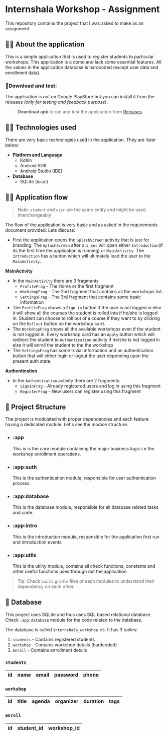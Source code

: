 # Internshala Workshop - Assignment

This repository contains the project that I was asked to make as an assignment.

## 💁‍♂️ About the application

This is a simple application that is used to register students to particular workshops. This application is a demo and lack some essential features. All the values in the application database is hardcoded (except user data and enrollment data).

### 🧪Download and test:

The application is not on Google PlayStore but you can install it from the releases _(only for testing and feedback purpose)_.

> **Download apk** to run and test the application from [Releases](https://github.com/amannirala13/Internshala_Workshop/releases).

## 👨‍💻 Technologies used

There are very basic technologies used in the application. They are lister below:

- **Platform and Language**
  - Kotlin
  - Android SDK
  - Android Studio (IDE)
- **Database**
  - SQLite (local)

## 🚶‍♂️ Application flow

> Note: `student` and `user` are the same entity and might be used interchangeably

The flow of the application is very basic and as asked in the requirements document provided. Lets discuss:

- First the application opens the `SplashScreen` activity that is just for branding. The `SplashScreen` after `2.5 sec` will open either `Introduction`(if its the first time the application is running) or `MainActivity`. The `Introduction` has a button which will ultimately lead the user to the `MainActivity`.

**MainActivity**

- In the `MainActivity` there are 3 fragments
  - `ProfileFrag` - The Home or the first fragment
  - `WorkshopFrag` - The 2nd fragment that contains all the workshops list.
  - `SettingsFrag` - The 3rd fragment that contains some basic information
- The `ProfileFrag` shows a `Sign in` button if the user is not logged in else it will show all the courses the student is rolled into if he/she is logged in. Student can choose to roll out of a course if they want to by clicking on the `Rollout` button on the workshop card.
- The `WorkshopFrag` shows all the available workshops even if the student is not logged in. Every workshop card has an `Apply` button which will redirect the student to `Authentication` activity if he/she is not logged in else it will enroll the student to the the workshop
- The `SettingsFrag` has some trivial information and an authentication button that will either login or logout the user depending upon the present auth state.

**Authentication**

- In the `Authentication` activity there are 2 fragments:
  - `SignInFrag` - Already registered users and log in using this fragment
  - `RegisterFrag` - New users can register using this fragment

## 🧱 Project Structure

The project is modulated with proper dependencies and each feature having a dedicated module. Let's see the module structure.

- ### **:app**
  This is is the core module containing the major business logic i.e the workshop enrollment operations.
- ### **:app:auth**
  This is the authentication module, responsible for user authentication process.
- ### **:app:database**
  This is the database module, responsible for all database related tasks and code.
- ### **:app:intro**
  This is the introduction module, responsible for the application first run and introduction events
- ### **:app:utils**

  This is the utility module, contains all check functions, constants and other useful functions used through out the application

> Tip: Check `build.gradle` files of each modules to understand their dependency on each other.

## 📂 Database

This project uses SQLite and thus uses SQL based relational database. Check `:app:database` module for the code related to the database.

The database is called `internshala_workshop.db`. It has 3 tables:

1. `students` - Contains registered students
2. `workshop` - Contains workshop details (hardcoded)
3. `enroll` - Contains enrollment details

### `students`

| id  | name | email | password | phone |
| --- | ---- | ----- | -------- | ----- |

### `workshop`

| id  | title | agenda | organizer | duration | tags |
| --- | ----- | ------ | --------- | -------- | ---- |

### `enroll`

| id  | student_id | workshop_id |
| --- | ---------- | ----------- |
